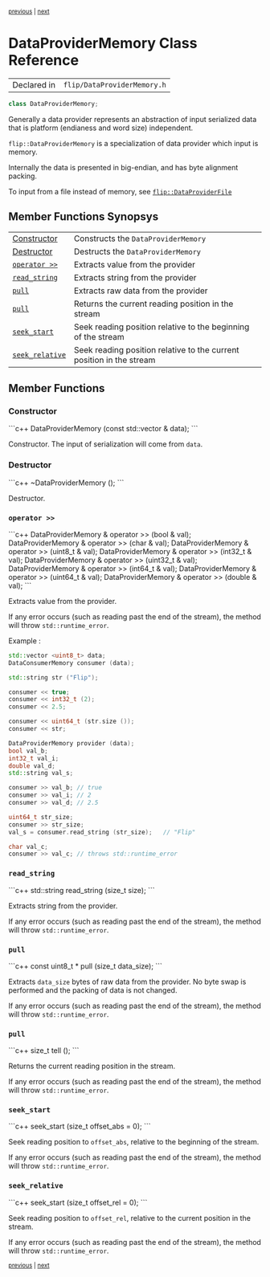 <p><sup><a href="DataProviderFile.md">previous</a> | <a href="Document.md">next</a></sup></p>

<h1>DataProviderMemory Class Reference</h1>

<table><tr><td>Declared in</td><td><code>flip/DataProviderMemory.h</code></td></tr>
</table>

```c++
class DataProviderMemory;
```

<p>Generally a data provider represents an abstraction of input serialized data that is platform (endianess and word size) independent.</p>

<p><code>flip::DataProviderMemory</code> is a specialization of data provider which input is memory.</p>

<p>Internally the data is presented in big-endian, and has byte alignment packing.</p>

<p>To input from a file instead of memory, see <a href="../reference/DataProviderFile.md"><code>flip::DataProviderFile</code></a></p>

<h2>Member Functions Synopsys</h2>

<table><tr><td><a href="#member-function-constructor">Constructor</a></td><td>Constructs the <code>DataProviderMemory</code></td></tr>
<tr><td><a href="#member-function-destructor">Destructor</a></td><td>Destructs the <code>DataProviderMemory</code></td></tr>
<tr><td><code><a href="#member-function-operator >>">operator >></a></code></td><td>Extracts value from the provider</td></tr>
<tr><td><code><a href="#member-function-read_string">read_string</a></code></td><td>Extracts string from the provider</td></tr>
<tr><td><code><a href="#member-function-pull">pull</a></code></td><td>Extracts raw data from the provider</td></tr>
<tr><td><code><a href="#member-function-pull">pull</a></code></td><td>Returns the current reading position in the stream</td></tr>
<tr><td><code><a href="#member-function-seek_start">seek_start</a></code></td><td>Seek reading position relative to the beginning of the stream</td></tr>
<tr><td><code><a href="#member-function-seek_relative">seek_relative</a></code></td><td>Seek reading position relative to the current position in the stream</td></tr>
</table>

<h2>Member Functions</h2>

<h3 id="member-function-constructor">Constructor</h3>
```c++
DataProviderMemory (const std::vector <uint8_t> & data);
```

<p>Constructor. The input of serialization will come from <code>data</code>.</p>

<h3 id="member-function-destructor">Destructor</h3>
```c++
~DataProviderMemory ();
```

<p>Destructor.</p>

<h3 id="member-function-operator >>"><code>operator >></code></h3>
```c++
DataProviderMemory & operator >> (bool & val);
DataProviderMemory & operator >> (char & val);
DataProviderMemory & operator >> (uint8_t & val);
DataProviderMemory & operator >> (int32_t & val);
DataProviderMemory & operator >> (uint32_t & val);
DataProviderMemory & operator >> (int64_t & val);
DataProviderMemory & operator >> (uint64_t & val);
DataProviderMemory & operator >> (double & val);
```

<p>Extracts value from the provider.</p>

<p>If any error occurs (such as reading past the end of the stream), the method will throw <code>std::runtime_error</code>.</p>

<p>Example :</p>

```c++
std::vector <uint8_t> data;
DataConsumerMemory consumer (data);

std::string str ("Flip");

consumer << true;
consumer << int32_t (2);
consumer << 2.5;

consumer << uint64_t (str.size ());
consumer << str;

DataProviderMemory provider (data);
bool val_b;
int32_t val_i;
double val_d;
std::string val_s;

consumer >> val_b; // true
consumer >> val_i; // 2
consumer >> val_d; // 2.5

uint64_t str_size;
consumer >> str_size;
val_s = consumer.read_string (str_size);   // "Flip"

char val_c;
consumer >> val_c; // throws std::runtime_error
```

<h3 id="member-function-read_string"><code>read_string</code></h3>
```c++
std::string read_string (size_t size);
```

<p>Extracts string from the provider.</p>

<p>If any error occurs (such as reading past the end of the stream), the method will throw <code>std::runtime_error</code>.</p>

<h3 id="member-function-pull"><code>pull</code></h3>
```c++
const uint8_t *   pull (size_t data_size);
```

<p>Extracts <code>data_size</code> bytes of raw data from the provider. No byte swap is performed and the packing of data is not changed.</p>

<p>If any error occurs (such as reading past the end of the stream), the method will throw <code>std::runtime_error</code>.</p>

<h3 id="member-function-pull"><code>pull</code></h3>
```c++
size_t tell ();
```

<p>Returns the current reading position in the stream.</p>

<p>If any error occurs (such as reading past the end of the stream), the method will throw <code>std::runtime_error</code>.</p>

<h3 id="member-function-seek_start"><code>seek_start</code></h3>
```c++
seek_start (size_t offset_abs = 0);
```

<p>Seek reading position to <code>offset_abs</code>, relative to the beginning of the stream.</p>

<p>If any error occurs (such as reading past the end of the stream), the method will throw <code>std::runtime_error</code>.</p>

<h3 id="member-function-seek_relative"><code>seek_relative</code></h3>
```c++
seek_start (size_t offset_rel = 0);
```

<p>Seek reading position to <code>offset_rel</code>, relative to the current position in the stream.</p>

<p>If any error occurs (such as reading past the end of the stream), the method will throw <code>std::runtime_error</code>.</p>

<p><sup><a href="DataProviderFile.md">previous</a> | <a href="Document.md">next</a></sup></p>

